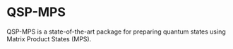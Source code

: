 # QSP-MPS
QSP-MPS is a state-of-the-art package for preparing quantum states using Matrix Product States (MPS).
